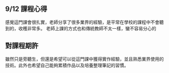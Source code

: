 ## 9/12 課程心得
感覺這門課會很扎實，老師分享了很多業界的經驗，是平常在學校的課程中不會聽到的，收穫非常多。
老師上課的方式也和傳統教師不太一樣，蠻不容易分心的

## 對課程期許
雖然只是旁聽生，但還是希望可以從這門課中獲得實作經驗，並且熟悉業界使用的技術。此外也希望自己能夠累積作品以及培養整理筆記的習慣。
